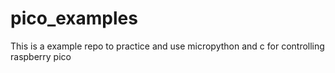 # pico_examples
This is a example repo to practice and use micropython and c for controlling raspberry pico
